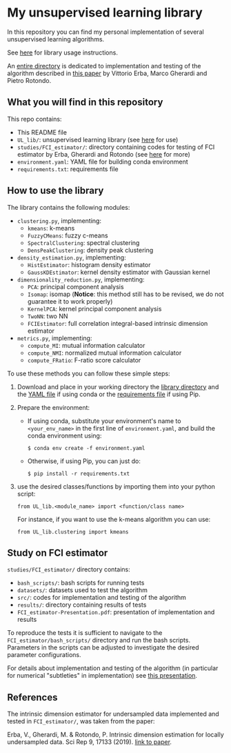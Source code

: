 # My unsupervised learning library

In this repository you can find my personal implementation of several unsupervised
learning algorithms.

See [here](#how-to-use-the-library) for library usage instructions.

An [entire directory](FCI_estimator) is dedicated to implementation and testing of
the algorithm described in [this paper][link1] by Vittorio Erba, Marco Gherardi and
Pietro Rotondo.


## What you will find in this repository

This repo contains:
- This README file
- `UL_lib/`: unsupervised learning library (see [here](#how-to-use-the-library) for use)
- `studies/FCI_estimator/`: directory containing codes for testing of FCI estimator by
Erba, Gherardi and Rotondo (see [here](#study-on-fci-estimator) for more)
- `environment.yaml`: YAML file for building conda environment
- `requirements.txt`: requirements file


## How to use the library

The library contains the following modules:
- `clustering.py`, implementing:
  - `kmeans`: k-means
  - `FuzzyCMeans`: fuzzy c-means
  - `SpectralClustering`: spectral clustering
  - `DensPeakClustering`: density peak clustering
- `density_estimation.py`, implementing:
  - `HistEstimator`: histogram density estimator
  - `GaussKDEstimator`: kernel density estimator with Gaussian kernel
- `dimensionality_reduction.py`, implementing:
  - `PCA`: principal component analysis
  - `Isomap`: isomap (**Notice**: this method still has to be revised,
    we do not guarantee it to work properly)
  - `KernelPCA`: kernel principal component analysis
  - `TwoNN`: two NN
  - `FCIEstimator`: full correlation integral-based intrinsic dimension estimator
- `metrics.py`, implementing:
  - `compute_MI`: mutual information calculator
  - `compute_NMI`: normalized mutual information calculator
  - `compute_FRatio`: F-ratio score calculator

To use these methods you can follow these simple steps:

1. Download and place in your working directory the [library directory](UL_lib)
and the [YAML file](environment.yaml) if using conda or the [requirements file](requirements.txt)
if using Pip.

2. Prepare the environment:

    - If using conda, substitute your environment's name to `<your_env_name>` in the first line
      of `environment.yaml`, and build the conda environment using:
      ````
      $ conda env create -f environment.yaml
      ````

    - Otherwise, if using Pip, you can just do:
      ````
      $ pip install -r requirements.txt
      ````

4. use the desired classes/functions by
importing them into your python script:
    ````
    from UL_lib.<module_name> import <function/class name>
    ````
    For instance, if you want to use the k-means 
algorithm you can use:
    ````
    from UL_lib.clustering import kmeans
    ````


## Study on FCI estimator

`studies/FCI_estimator/` directory contains:
- `bash_scripts/`: bash scripts for running tests
- `datasets/`: datasets used to test the algorithm
- `src/`: codes for implementation and testing of the algorithm
- `results/`: directory containing results of tests
- `FCI_estimator-Presentation.pdf`: presentation of implementation and results

To reproduce the tests it is sufficient to navigate to the `FCI_estimator/bash_scripts/`
directory and run the bash scripts. Parameters in the scripts can be adjusted to
investigate the desired parameter configurations.

For details about implementation and testing of the algorithm (in particular for numerical
"subtleties" in implementation) see [this presentation](studies/FCI_estimator/FCI_estimator-Presentation.pdf).


## References

The intrinsic dimension estimator for undersampled data implemented and tested in
`FCI_estimator/`, was taken from the paper:

Erba, V., Gherardi, M. & Rotondo, P. Intrinsic dimension estimation for locally undersampled
data. Sci Rep 9, 17133 (2019). [link to paper][link1].






[link1]: https://www.nature.com/articles/s41598-019-53549-9
